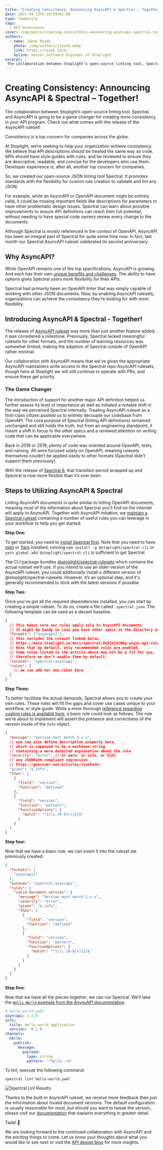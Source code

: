```yaml
---
title: "Creating Consistency: Announcing AsyncAPI & Spectral – Together!"
date: 2022-04-13T6:20:59+02:00
type: Community
tags: 
  - API Governance 
cover: /img/posts/creating-consistency-announcing-asyncapi-spectral-together/cover.webp
authors:
  - name: Jakub Rozek
    photo: /img/avatars/jrozek.webp
    link: https://rozek.tech/
    byline: Senior Software Engineer at Stoplight
excerpt: | 
 The collaboration between Stoplight’s open-source linting tool, Spectral, and AsyncAPI will be a game-changer for creating more consistency in your API program. Check out what comes with the release of the AsyncAPI ruleset!
---
```


# Creating Consistency: Announcing AsyncAPI & Spectral – Together!

The collaboration between Stoplight’s open-source linting tool, Spectral, and AsyncAPI is going to be a game changer for creating more consistency in your API program. Check out what comes with the release of the AsyncAPI ruleset!

Consistency is a top concern for companies across the globe.

At Stoplight, we’re seeking to help your organization achieve consistency. We believe that API descriptions should be
treated the same way as code. APIs should have style guides with rules, and be reviewed to ensure they are descriptive,
readable, and concise for the developers who use them. Developer experience is, after all, another top concern for
companies.

So, we created our open-source JSON linting tool Spectral. It promotes standards with the flexibility for custom rule
creation to validate and lint any JSON.

For example, while an AsyncAPI or OpenAPI document might be entirely valid, it could be missing important fields like
descriptions for parameters or have other problematic design issues. Spectral can warn about possible improvements to
ensure API definitions can reach their full potential, without needing to have special code owners review every change
to the documents.

Although Spectral is mostly referenced in the context of OpenAPI, AsyncAPI has been an integral
part of Spectral for quite some time now. In fact, last month our Spectral AsyncAPI ruleset celebrated its
second anniversary.

## Why AsyncAPI?

While OpenAPI remains one of the top specifications, AsyncAPI is growing. And each has their own [unique benefits and
challenges](https://www.asyncapi.com/blog/openapi-vs-asyncapi-burning-questions). The ability to have options gives Spectral users more flexibility for their APIs.

Spectral had primarily been an OpenAPI linter that was simply capable of working with other JSON documents. Now, by
enabling AsyncAPI rulesets, organizations can achieve the consistency they’re looking for with more flexibility.

## Introducing AsyncAPI & Spectral - Together!

The release of [AsyncAPI ruleset](https://meta.stoplight.io/docs/spectral/ZG9jOjUzNDg-async-api-rules) was more than just another feature added; it was considered a milestone. Previously,
Spectral lacked meaningful rulesets for other formats, and the number of learning resources was somewhat limited, making
the adaption of Spectral outside of OpenAPI rather minimal.

Our collaboration with AsyncAPI means that we’ve given the appropriate AsyncAPI maintainers write access to the Spectral
repo AsyncAPI rulesets, though here at Stoplight we will still continue to operate with PRs, and ensure these get
priority.

### The Game Changer

The introduction of support for another major API definition helped us further assess its level of importance as well as
initiated a notable shift in the way we perceived Spectral internally. Treating AsyncAPI ruleset as a first-class
citizen pushed us to entirely decouple our codebase from OpenAPI. The core purpose of Spectral (linting API definitions)
remained unchanged and still holds the truth, but from an engineering standpoint, it meant a shift in focus to the other
specs and a renewed attention on writing code that can be applicable everywhere.

Back in 2018 or 2019, plenty of code was oriented around OpenAPI, tests, and naming. All were focused solely on OpenAPI,
meaning rulesets themselves couldn’t be applied easily to other formats (Spectral didn’t support them previously).

With the release of [Spectral 6](https://blog.stoplight.io/api-linting-with-spectral-keeps-getting-better), that transition period wrapped up and Spectral is now more flexible than it’s ever been.

## Steps to Utilizing AsyncAPI & Spectral

Linting AsyncAPI documents is quite similar to linting OpenAPI documents, meaning
most of the information about Spectral you’ll find on the internet will apply to AsyncAPI. Together with AsyncAPI
initiative, we [maintain a Spectral ruleset](https://meta.stoplight.io/docs/spectral/ZG9jOjUzNDg-async-api-rules) containing a number of useful rules you can leverage in your workflow to help
you get started.

**Step One:**

To get started, you need to [install Spectral first](https://meta.stoplight.io/docs/spectral/docs/getting-started/2-installation.md). Note that you need to have [npm](https://docs.npmjs.com/downloading-and-installing-node-js-and-npm) or
[Yarn](https://yarnpkg.com/getting-started/install) installed, running `npm install -g @stoplight/spectral-cli` or `yarn global add @stoplight/spectral-cli` is sufficient
to get Spectral. 

The CLI package bundles [@stoplight/spectral-rulesets](https://www.npmjs.com/package/@stoplight/spectral-rulesets) which
contains the actual ruleset we’ll use.
If you intend to use an older version of the AsyncAPI ruleset, you could additionally install a different version of @stoplight/spectral-rulesets.
However, it’s an optional step, and it's generally recommended to stick with the latest versions if possible.

**Step Two:**

Once you’ve got all the required dependencies installed, you can start by creating a simple ruleset. To do so,
create a file called `.spectral.json`. The following template can be used as a decent baseline:

```json
{
  // This makes sure our rules apply only to AsyncAPI documents. 
  // It might be handy in case you have other specs in the directory you intend to lint.
  "formats": ["asyncapi2"],
  // this includes the ruleset linked below
  // https://meta.stoplight.io/docs/spectral/ZG9jOjUzNDg-async-api-rules
  // Note that by default, only recommended rules are enabled. 
  // Some rules listed in the article above may not be a fit for you,
  // therefore we don’t enable them by default.
  "extends": "spectral:asyncapi",
  "rules": {
    // we can add our own rules here
  }
}
```

**Step Three:**

To better facilitate the actual demands, Spectral allows you to create your own rules. These rules will fill the gaps
and cover use cases unique to your workflow, or style guide. While a more thorough [reference regarding custom rules is
available here](https://meta.stoplight.io/docs/spectral/ZG9jOjI1MTg5-custom-rulesets#adding-rules), a basic rule could look as follows. The rule we’re about to implement will assert the presence and correctness of the version inside of the `Info` object.

```json
{
  "message": "Version must match 1.x.x",
  // one can also define description property here, 
  // which is supposed to be a markdown string
  // containing a more detailed explanation about the rule
  "severity": "error", // or warn, or info, or hint
  // any JSONPath-compliant expression
  // https://goessner.net/articles/JsonPath/
  "given": "$.info",
  "then": [
    {
      "field": "version",
      "function": "defined"
    },
    {
      "field": "version",
      "function": "pattern",
      "functionOptions": {
        "match": "^1(\\.[0-9]+){2}$"
      }
    }
  ]
}
```

**Step four:**

Now that we have a basic rule, we can insert it into the ruleset we previously created:

```json
{
  "formats": [
    "asyncapi2"
  ],
  "extends": "spectral:asyncapi",
  "rules": {
    "valid-document-version": {
      "message": "Version must match 1.x.x",
      "severity": "error",
      "given": "$.info",
      "then": [
        {
          "field": "version",
          "function": "defined"
        },
        {
          "field": "version",
          "function": "pattern",
          "functionOptions": {
            "match": "^1(\\.[0-9]+){2}$"
          }
        }
      ]
    }
  }
}
```

**Step five:**

Now that we have all the pieces together, we can run Spectral. We’ll take the [`Hello World` example from the AsyncAPI documentation](https://www.asyncapi.com/docs/getting-started/hello-world).

```yaml
# hello-world.yaml
asyncapi: 2.2.0
info:
  title: Hello world application
  version: '0.1.0'
channels:
  hello:
    publish:
      message:
        payload:
          type: string
          pattern: '^hello .+$'
```

To lint, execute the following command:

`spectral lint hello-world.yaml`

![Spectral Lint Results](/img/posts/creating-consistency-announcing-asyncapi-spectral-together/lint-results.webp)

Thanks to the built-in AsyncAPI ruleset, we receive more feedback than just the information about invalid document versions. The default configuration is usually reasonable for most, but should you want to tweak the version, please visit our [documentation](https://meta.stoplight.io/docs/spectral/ZG9jOjI1MTg5-custom-rulesets#modifying-rules) that explains everything in greater detail.

Tada! :tada:

We are looking forward to the continued collaboration with AsyncAPI and the exciting things to come. Let us know your
thoughts about what you would like to see next or visit the [API design blog](https://blog.stoplight.io/) for more insights.
